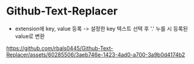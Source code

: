# Github-Text-Replacer

- extension에 key, value 등록 -> 설정한 key 텍스트 선택 후 '.' 누를 시 등록된 value로 변환

https://github.com/rbals0445/Github-Text-Replacer/assets/60285506/3aeb746e-1423-4ad0-a700-3a9b0d4174b2

